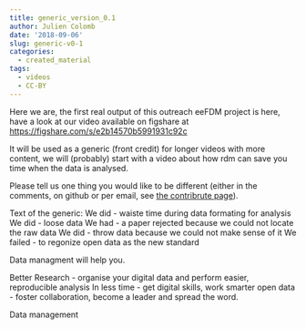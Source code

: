 ```yaml
---
title: generic_version_0.1
author: Julien Colomb
date: '2018-09-06'
slug: generic-v0-1
categories:
  - created_material
tags:
  - videos
  - CC-BY
---
```



Here we are, the first real output of this outreach eeFDM project is here, have a look at our video available on figshare at
 https://figshare.com/s/e2b14570b5991931c92c
 
It will be used as a generic (front credit) for longer videos with more content, we will (probably) start with a video about how rdm can save you time when the data is analysed.
 
Please tell us one thing you would like to be different (either in the comments, on github or per email, see [the contribrute page](../../../../../contribute/)).

Text of the generic:
We did - waiste time during data formating for analysis
We did - loose data
We had - a paper rejected because we could not locate the raw data
We did - throw data because we could not make sense of it
We failed - to regonize open data as the new standard

Data managment will help you.

Better Research - organise your digital data and perform easier, reproducible analysis 
In less time - get digital skills, work smarter
open data - foster collaboration, become a leader and spread the word.

Data management

